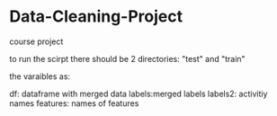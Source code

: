 # Data-Cleaning-Project
course project

to run the scirpt there should be 2 directories: "test" and "train"

the varaibles as:

df: dataframe with merged data
labels:merged labels
labels2: activitiy names
features: names of features

